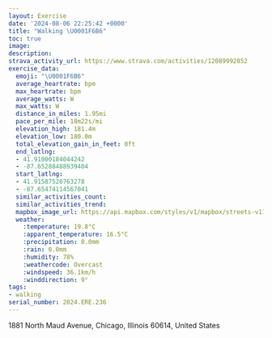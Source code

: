 ```yaml
---
layout: Exercise
date: '2024-08-06 22:25:42 +0000'
title: "Walking \U0001F6B6"
toc: true
image:
description:
strava_activity_url: https://www.strava.com/activities/12089992852
exercise_data:
  emoji: "\U0001F6B6"
  average_heartrate: bpm
  max_heartrate: bpm
  average_watts: W
  max_watts: W
  distance_in_miles: 1.95mi
  pace_per_mile: 18m22s/mi
  elevation_high: 181.4m
  elevation_low: 180.0m
  total_elevation_gain_in_feet: 0ft
  end_latlng:
  - 41.91000184044242
  - -87.65288488939404
  start_latlng:
  - 41.91587520763278
  - -87.65474114567041
  similar_activities_count:
  similar_activities_trend:
  mapbox_image_url: https://api.mapbox.com/styles/v1/mapbox/streets-v11/static/path-5+787af2-1.0(udz~Ft__vO%7BQT%5DBQFGPCb%40BfIA%60BGTODeBBQ%40CBBtCBXFPRF%60%40%40%7CNSjECd%40CNCJGBGDg%40EeG%40%7DARiBBQHMHERCxGC%5ECp%40c%40Z%5DbDaFf%40aAJMTG%60AGbBBG%5Ca%40f%40%7B%40tAc%40tAYh%40K%5C%5Bh%40%7C%40sAn%40kAfBmCrAgBDCT%40j%40%3FdACz%40E%40E%3F%5BEW%40MD%5CBh%40RFTA),pin-s-s+e5b22e(-87.65451,41.91835),pin-s-f+89ae00(-87.65308999999998,41.91208999999998)/auto/800x800?access_token=pk.eyJ1Ijoiam9zaGJlY2ttYW4iLCJhIjoiY205eWR2aDd1MWZ6djJrbXc4a3M0bWZleiJ9.XiG9OWkNcZk2QzjJbxLB4A
  weather:
    :temperature: 19.8°C
    :apparent_temperature: 16.5°C
    :precipitation: 0.0mm
    :rain: 0.0mm
    :humidity: 78%
    :weathercode: Overcast
    :windspeed: 36.1km/h
    :winddirection: 9°
tags:
- walking
serial_number: 2024.ERE.236
---
```

1881 North Maud Avenue, Chicago, Illinois 60614, United States
